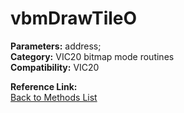 # vbmDrawTileO

**Parameters:** address;  
**Category:** VIC20 bitmap mode routines  
**Compatibility:** VIC20  

**Reference Link:**  
[Back to Methods List](../../SUMMARY.md)
